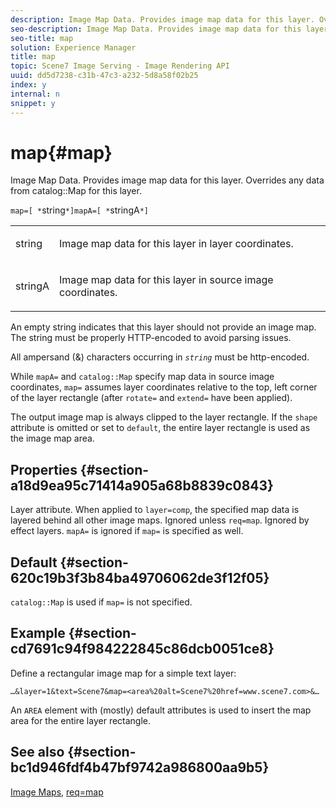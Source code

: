 ```yaml
---
description: Image Map Data. Provides image map data for this layer. Overrides any data from catalog Map for this layer.
seo-description: Image Map Data. Provides image map data for this layer. Overrides any data from catalog Map for this layer.
seo-title: map
solution: Experience Manager
title: map
topic: Scene7 Image Serving - Image Rendering API
uuid: dd5d7238-c31b-47c3-a232-5d8a58f02b25
index: y
internal: n
snippet: y
---
```


# map{#map}

Image Map Data. Provides image map data for this layer. Overrides any data from catalog::Map for this layer.

 `map=[ *`string`*]mapA=[ *`stringA`*]`

<table id="simpletable_2E32B25D5F6246A18A8AF817903877ED"> 
 <tr class="strow"> 
  <td class="stentry"> <p><span class="codeph"> <span class="varname"> string</span></span> </p></td> 
  <td class="stentry"> <p>Image map data for this layer in layer coordinates. </p></td> 
 </tr> 
 <tr class="strow"> 
  <td class="stentry"> <p><span class="codeph"> <span class="varname"> stringA</span></span> </p></td> 
  <td class="stentry"> <p>Image map data for this layer in source image coordinates. </p></td> 
 </tr> 
</table>

An empty string indicates that this layer should not provide an image map. The string must be properly HTTP-encoded to avoid parsing issues.

All ampersand (&) characters occurring in *`string`* must be http-encoded.

While `mapA=` and `catalog::Map` specify map data in source image coordinates, `map=` assumes layer coordinates relative to the top, left corner of the layer rectangle (after `rotate=` and `extend=` have been applied).

The output image map is always clipped to the layer rectangle. If the `shape` attribute is omitted or set to `default`, the entire layer rectangle is used as the image map area.

## Properties {#section-a18d9ea95c71414a905a68b8839c0843}

Layer attribute. When applied to `layer=comp`, the specified map data is layered behind all other image maps. Ignored unless `req=map`. Ignored by effect layers. `mapA=` is ignored if `map=` is specified as well.

## Default {#section-620c19b3f3b84ba49706062de3f12f05}

`catalog::Map` is used if `map=` is not specified.

## Example {#section-cd7691c94f984222845c86dcb0051ce8}

Define a rectangular image map for a simple text layer:

`…&layer=1&text=Scene7&map=<area%20alt=Scene7%20href=www.scene7.com>&…`

An `AREA` element with (mostly) default attributes is used to insert the map area for the entire layer rectangle.

## See also {#section-bc1d946fdf4b47bf9742a986800aa9b5}

[Image Maps](../../../../../is_api/http_ref/image-serving-api-ref/c-http-protocol-reference/c-syntax-and-features/r-image-maps.md#reference-ff7d1bac2a064104b0c508a81316fdab), [req=map](../../../../../is_api/http_ref/image-serving-api-ref/c-http-protocol-reference/c-command-reference/r-req/r-req.md#reference-907cdb4a97034db7ad94695f25552e76) 
